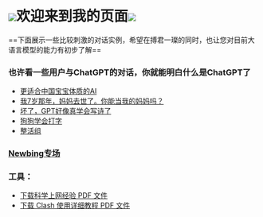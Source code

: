 <link rel="icon" type="image/png" href="/assets/favicon.ico">

# ![](https://em-content.zobj.net/source/skype/289/sparkles_2728.png)欢迎来到我的页面![](https://em-content.zobj.net/source/skype/289/sparkles_2728.png)

==下面展示一些比较刺激的对话实例，希望在搏君一璨的同时，也让您对目前大语言模型的能力有初步了解==

### 也许看一些用户与ChatGPT的对话，你就能明白什么是ChatGPT了

- [更适合中国宝宝体质的AI](1/letter.md)
- [我7岁那年，妈妈去世了。你能当我的妈妈吗？](1/mum.md)
- [坏了，GPT好像真学会写诗了](1/poet.md)
- [狗狗学会打字](1/dog.md)
- [整活组](1/fun.md)

### [Newbing专场](2/newbing简介.md)

### 工具：

- [下载科学上网经验 PDF 文件](科学上网经验.pdf)
- [下载 Clash 使用详细教程 PDF 文件](Clash_使用详细教程.pdf)
